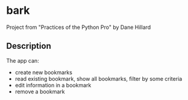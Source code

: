 # bark
Project from "Practices of the Python Pro" by Dane Hillard

## Description

The app can:

- create new bookmarks
- read existing bookmark, show all bookmarks, filter by some criteria
- edit information in a bookmark
- remove a bookmark
